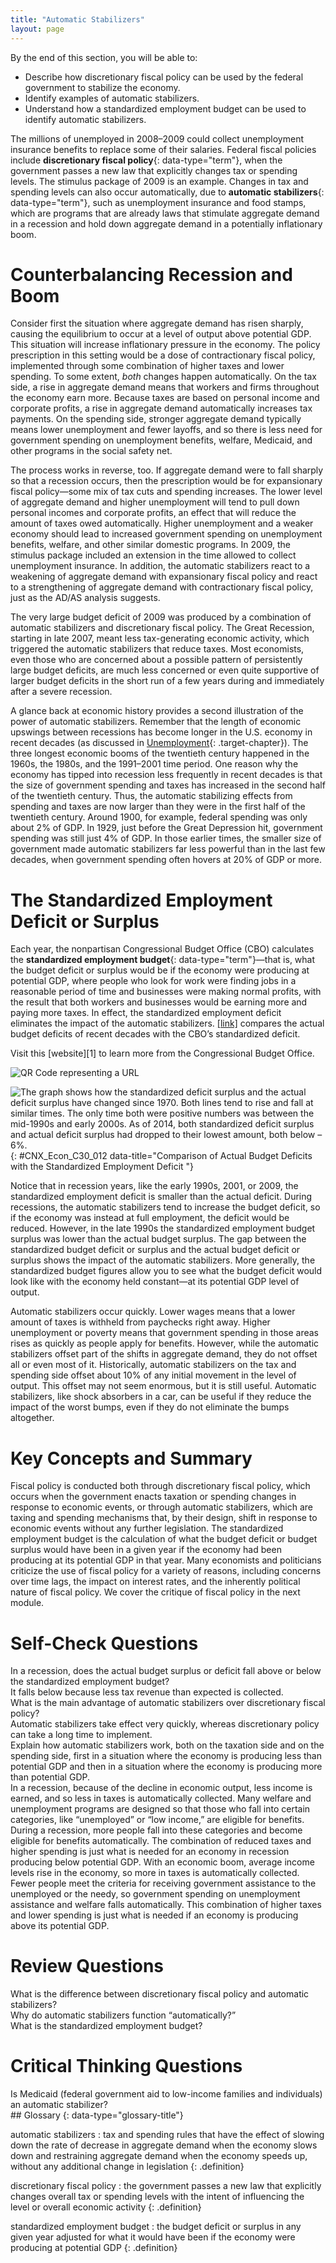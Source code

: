 ```yaml
---
title: "Automatic Stabilizers"
layout: page
---
```



<div data-type="abstract" markdown="1">
By the end of this section, you will be able to:

* Describe how discretionary fiscal policy can be used by the federal government to stabilize the economy.
* Identify examples of automatic stabilizers.
* Understand how a standardized employment budget can be used to identify automatic stabilizers.

</div>

The millions of unemployed in 2008–2009 could collect unemployment insurance benefits to replace some of their salaries. Federal fiscal policies include **discretionary fiscal policy**{: data-type="term"}, when the government passes a new law that explicitly changes tax or spending levels. The stimulus package of 2009 is an example. Changes in tax and spending levels can also occur automatically, due to **automatic stabilizers**{: data-type="term"}, such as unemployment insurance and food stamps, which are programs that are already laws that stimulate aggregate demand in a recession and hold down aggregate demand in a potentially inflationary boom.

# Counterbalancing Recession and Boom

Consider first the situation where aggregate demand has risen sharply, causing the equilibrium to occur at a level of output above potential GDP. This situation will increase inflationary pressure in the economy. The policy prescription in this setting would be a dose of contractionary fiscal policy, implemented through some combination of higher taxes and lower spending. To some extent, *both* changes happen automatically. On the tax side, a rise in aggregate demand means that workers and firms throughout the economy earn more. Because taxes are based on personal income and corporate profits, a rise in aggregate demand automatically increases tax payments. On the spending side, stronger aggregate demand typically means lower unemployment and fewer layoffs, and so there is less need for government spending on unemployment benefits, welfare, Medicaid, and other programs in the social safety net.

The process works in reverse, too. If aggregate demand were to fall sharply so that a recession occurs, then the prescription would be for expansionary fiscal policy—some mix of tax cuts and spending increases. The lower level of aggregate demand and higher unemployment will tend to pull down personal incomes and corporate profits, an effect that will reduce the amount of taxes owed automatically. Higher unemployment and a weaker economy should lead to increased government spending on unemployment benefits, welfare, and other similar domestic programs. In 2009, the stimulus package included an extension in the time allowed to collect unemployment insurance. In addition, the automatic stabilizers react to a weakening of aggregate demand with expansionary fiscal policy and react to a strengthening of aggregate demand with contractionary fiscal policy, just as the AD/AS analysis suggests.

The very large budget deficit of 2009 was produced by a combination of automatic stabilizers and discretionary fiscal policy. The Great Recession, starting in late 2007, meant less tax-generating economic activity, which triggered the automatic stabilizers that reduce taxes. Most economists, even those who are concerned about a possible pattern of persistently large budget deficits, are much less concerned or even quite supportive of larger budget deficits in the short run of a few years during and immediately after a severe recession.

A glance back at economic history provides a second illustration of the power of automatic stabilizers. Remember that the length of economic upswings between recessions has become longer in the U.S. economy in recent decades (as discussed in [Unemployment](/m48719){: .target-chapter}). The three longest economic booms of the twentieth century happened in the 1960s, the 1980s, and the 1991–2001 time period. One reason why the economy has tipped into recession less frequently in recent decades is that the size of government spending and taxes has increased in the second half of the twentieth century. Thus, the automatic stabilizing effects from spending and taxes are now larger than they were in the first half of the twentieth century. Around 1900, for example, federal spending was only about 2% of GDP. In 1929, just before the Great Depression hit, government spending was still just 4% of GDP. In those earlier times, the smaller size of government made automatic stabilizers far less powerful than in the last few decades, when government spending often hovers at 20% of GDP or more.

# The Standardized Employment Deficit or Surplus

Each year, the nonpartisan Congressional Budget Office (CBO) calculates the **standardized employment budget**{: data-type="term"}—that is, what the budget deficit or surplus would be if the economy were producing at potential GDP, where people who look for work were finding jobs in a reasonable period of time and businesses were making normal profits, with the result that both workers and businesses would be earning more and paying more taxes. In effect, the standardized employment deficit eliminates the impact of the automatic stabilizers. [\[link\]](#CNX_Econ_C30_012) compares the actual budget deficits of recent decades with the CBO’s standardized deficit.

<div data-type="note" class="note economics linkup" markdown="1">
Visit this [website][1] to learn more from the Congressional Budget Office.

<span data-type="media" data-alt="QR Code representing a URL"> ![QR Code representing a URL](../resources/CBO.png) </span>
</div>

![The graph shows how the standardized deficit surplus and the actual deficit surplus have changed since 1970. Both lines tend to rise and fall at similar times. The only time both were positive numbers was between the mid-1990s and early 2000s. As of 2014, both standardized deficit surplus and actual deficit surplus had dropped to their lowest amount, both below &#x2013;6%.](../resources/CNX_Econv1-2_C30_13.jpg "When the economy is in recession, the standardized employment budget deficit is less than the actual budget deficit because the economy is below potential GDP, and the automatic stabilizers are reducing taxes and increasing spending. When the economy is performing extremely well, the standardized employment deficit (or surplus) is higher than the actual budget deficit (or surplus) because the economy is producing about potential GDP, so the automatic stabilizers are increasing taxes and reducing the need for government spending. (Sources: Actual and Cyclically Adjusted Budget Surpluses/Deficits, http://www.cbo.gov/publication/43977; and  Economic Report of the President, Table B-1, http://www.gpo.gov/fdsys/pkg/ERP-2013/content-detail.html)"){: #CNX_Econ_C30_012 data-title="Comparison of Actual Budget Deficits with the Standardized Employment Deficit "}

Notice that in recession years, like the early 1990s, 2001, or 2009, the standardized employment deficit is smaller than the actual deficit. During recessions, the automatic stabilizers tend to increase the budget deficit, so if the economy was instead at full employment, the deficit would be reduced. However, in the late 1990s the standardized employment budget surplus was lower than the actual budget surplus. The gap between the standardized budget deficit or surplus and the actual budget deficit or surplus shows the impact of the automatic stabilizers. More generally, the standardized budget figures allow you to see what the budget deficit would look like with the economy held constant—at its potential GDP level of output.

Automatic stabilizers occur quickly. Lower wages means that a lower amount of taxes is withheld from paychecks right away. Higher unemployment or poverty means that government spending in those areas rises as quickly as people apply for benefits. However, while the automatic stabilizers offset part of the shifts in aggregate demand, they do not offset all or even most of it. Historically, automatic stabilizers on the tax and spending side offset about 10% of any initial movement in the level of output. This offset may not seem enormous, but it is still useful. Automatic stabilizers, like shock absorbers in a car, can be useful if they reduce the impact of the worst bumps, even if they do not eliminate the bumps altogether.

# Key Concepts and Summary

Fiscal policy is conducted both through discretionary fiscal policy, which occurs when the government enacts taxation or spending changes in response to economic events, or through automatic stabilizers, which are taxing and spending mechanisms that, by their design, shift in response to economic events without any further legislation. The standardized employment budget is the calculation of what the budget deficit or budget surplus would have been in a given year if the economy had been producing at its potential GDP in that year. Many economists and politicians criticize the use of fiscal policy for a variety of reasons, including concerns over time lags, the impact on interest rates, and the inherently political nature of fiscal policy. We cover the critique of fiscal policy in the next module.

# Self-Check Questions

<div data-type="exercise" class="exercise">
<div data-type="problem" class="problem" markdown="1">
In a recession, does the actual budget surplus or deficit fall above or below the standardized employment budget?

</div>
<div data-type="solution" class="solution" markdown="1">
It falls below because less tax revenue than expected is collected.

</div>
</div>

<div data-type="exercise" class="exercise">
<div data-type="problem" class="problem" markdown="1">
What is the main advantage of automatic stabilizers over discretionary fiscal policy?

</div>
<div data-type="solution" class="solution" markdown="1">
Automatic stabilizers take effect very quickly, whereas discretionary policy can take a long time to implement.

</div>
</div>

<div data-type="exercise" class="exercise">
<div data-type="problem" class="problem" markdown="1">
Explain how automatic stabilizers work, both on the taxation side and on the spending side, first in a situation where the economy is producing less than potential GDP and then in a situation where the economy is producing more than potential GDP.

</div>
<div data-type="solution" class="solution" markdown="1">
In a recession, because of the decline in economic output, less income is earned, and so less in taxes is automatically collected. Many welfare and unemployment programs are designed so that those who fall into certain categories, like “unemployed” or “low income,” are eligible for benefits. During a recession, more people fall into these categories and become eligible for benefits automatically. The combination of reduced taxes and higher spending is just what is needed for an economy in recession producing below potential GDP. With an economic boom, average income levels rise in the economy, so more in taxes is automatically collected. Fewer people meet the criteria for receiving government assistance to the unemployed or the needy, so government spending on unemployment assistance and welfare falls automatically. This combination of higher taxes and lower spending is just what is needed if an economy is producing above its potential GDP.

</div>
</div>

# Review Questions

<div data-type="exercise" class="exercise">
<div data-type="problem" class="problem" markdown="1">
What is the difference between discretionary fiscal policy and automatic stabilizers?

</div>
</div>

<div data-type="exercise" class="exercise">
<div data-type="problem" class="problem" markdown="1">
Why do automatic stabilizers function “automatically?”

</div>
</div>

<div data-type="exercise" class="exercise">
<div data-type="problem" class="problem" markdown="1">
What is the standardized employment budget?

</div>
</div>

# Critical Thinking Questions

<div data-type="exercise" class="exercise">
<div data-type="problem" class="problem" markdown="1">
Is Medicaid (federal government aid to low-income families and individuals) an automatic stabilizer?

</div>
</div>

<div data-type="glossary" markdown="1">
## Glossary
{: data-type="glossary-title"}

automatic stabilizers
: tax and spending rules that have the effect of slowing down the rate of decrease in aggregate demand when the economy slows down and restraining aggregate demand when the economy speeds up, without any additional change in legislation
{: .definition}

discretionary fiscal policy
: the government passes a new law that explicitly changes overall tax or spending levels with the intent of influencing the level or overall economic activity
{: .definition}

standardized employment budget
: the budget deficit or surplus in any given year adjusted for what it would have been if the economy were producing at potential GDP
{: .definition}

</div>



[1]: http://openstaxcollege.org/l/CBO
